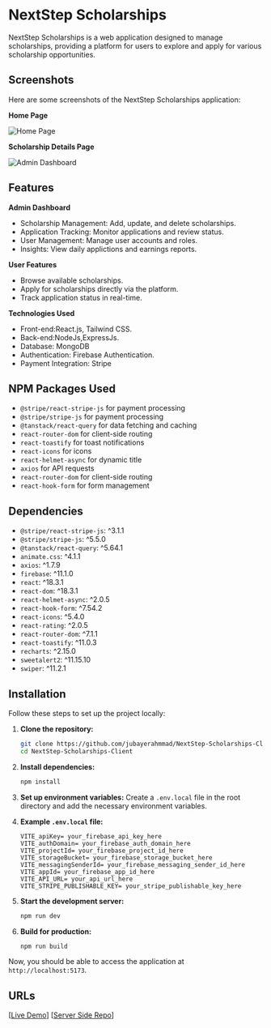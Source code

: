 # NextStep Scholarships

NextStep Scholarships is a web application designed to manage scholarships, providing a platform for users to explore and apply for various scholarship opportunities.

## Screenshots

Here are some screenshots of the NextStep Scholarships application:

**Home Page**

![Home Page](https://i.ibb.co.com/QvLg38RD/home-page.png)

**Scholarship Details Page**

![Admin Dashboard](https://i.ibb.co.com/pvzcWZ0C/admin-dashboard.png)

## Features

**Admin Dashboard**

- Scholarship Management: Add, update, and delete scholarships.
- Application Tracking: Monitor applications and review status.
- User Management: Manage user accounts and roles.
- Insights: View daily applictions and earnings reports.

**User Features**

- Browse available scholarships.
- Apply for scholarships directly via the platform.
- Track application status in real-time.

**Technologies Used**

- Front-end:React.js, Tailwind CSS.
- Back-end:NodeJs,ExpressJs.
- Database: MongoDB
- Authentication: Firebase Authentication.
- Payment Integration: Stripe

## NPM Packages Used

- `@stripe/react-stripe-js` for payment processing
- `@stripe/stripe-js` for payment processing
- `@tanstack/react-query` for data fetching and caching
- `react-router-dom` for client-side routing
- `react-toastify` for toast notifications
- `react-icons` for icons
- `react-helmet-async` for dynamic title
- `axios` for API requests
- `react-router-dom` for client-side routing
- `react-hook-form` for form management

## Dependencies

- `@stripe/react-stripe-js`: ^3.1.1
- `@stripe/stripe-js`: ^5.5.0
- `@tanstack/react-query`: ^5.64.1
- `animate.css`: ^4.1.1
- `axios`: ^1.7.9
- `firebase`: ^11.1.0
- `react`: ^18.3.1
- `react-dom`: ^18.3.1
- `react-helmet-async`: ^2.0.5
- `react-hook-form`: ^7.54.2
- `react-icons`: ^5.4.0
- `react-rating`: ^2.0.5
- `react-router-dom`: ^7.1.1
- `react-toastify`: ^11.0.3
- `recharts`: ^2.15.0
- `sweetalert2`: ^11.15.10
- `swiper`: ^11.2.1

## Installation

Follow these steps to set up the project locally:

1. **Clone the repository:**

   ```bash
   git clone https://github.com/jubayerahmmad/NextStep-Scholarships-Client.git
   cd NextStep-Scholarships-Client
   ```

2. **Install dependencies:**

   ```bash
   npm install
   ```

3. **Set up environment variables:**
   Create a `.env.local` file in the root directory and add the necessary environment variables.

4. **Example `.env.local` file:**

   ```env
   VITE_apiKey= your_firebase_api_key_here
   VITE_authDomain= your_firebase_auth_domain_here
   VITE_projectId= your_firebase_project_id_here
   VITE_storageBucket= your_firebase_storage_bucket_here
   VITE_messagingSenderId= your_firebase_messaging_sender_id_here
   VITE_appId= your_firebase_app_id_here
   VITE_API_URL= your_api_url_here
   VITE_STRIPE_PUBLISHABLE_KEY= your_stripe_publishable_key_here
   ```

5. **Start the development server:**

   ```bash
   npm run dev
   ```

6. **Build for production:**

   ```bash
   npm run build
   ```

Now, you should be able to access the application at `http://localhost:5173`.

## URLs

[[Live Demo](https://nextstep-scholarships.web.app/)]
[[Server Side Repo](https://github.com/jubayerahmmad/NextStep-Scholarships-Server)]
